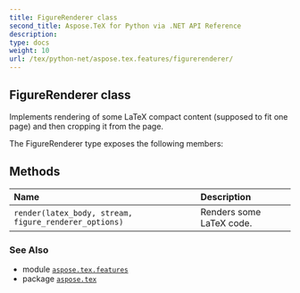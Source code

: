 ```yaml
---
title: FigureRenderer class
second_title: Aspose.TeX for Python via .NET API Reference
description: 
type: docs
weight: 10
url: /tex/python-net/aspose.tex.features/figurerenderer/
---
```


## FigureRenderer class

Implements rendering of some LaTeX compact content (supposed to fit one page) and then cropping it from the page.



The FigureRenderer type exposes the following members:
## Methods
| Name | Description |
| :- | :- |
| `render(latex_body, stream, figure_renderer_options)` | Renders some LaTeX code. |

### See Also

* module [`aspose.tex.features`](/tex/python-net/aspose.tex.features/)
* package [`aspose.tex`](/tex/python-net/)

